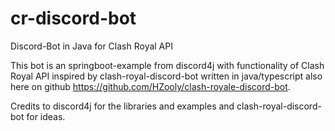 # cr-discord-bot
Discord-Bot in Java for Clash Royal API 

This bot is an springboot-example from discord4j with functionality of Clash Royal API inspired by clash-royal-discord-bot written in java/typescript also here on github https://github.com/HZooly/clash-royale-discord-bot.  


Credits to discord4j for the libraries and examples and clash-royal-discord-bot for ideas.